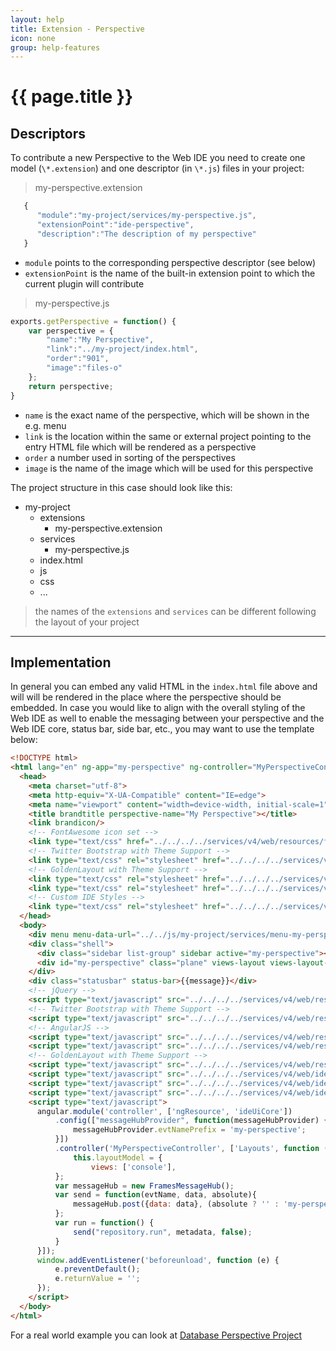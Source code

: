 ```yaml
---
layout: help
title: Extension - Perspective
icon: none
group: help-features
---
```


{{ page.title }}
===

Descriptors
---

To contribute a new Perspective to the Web IDE you need to create one model (`\*.extension`) and one descriptor (in `\*.js`) files in your project:

> my-perspective.extension

```javascript
   {
      "module":"my-project/services/my-perspective.js",
      "extensionPoint":"ide-perspective",
      "description":"The description of my perspective"
   }
```

* `module` points to the corresponding perspective descriptor (see below)
* `extensionPoint` is the name of the built-in extension point to which the current plugin will contribute


> my-perspective.js

```javascript
exports.getPerspective = function() {
    var perspective = {
        "name":"My Perspective",
        "link":"../my-project/index.html",
        "order":"901",
        "image":"files-o"
    };
    return perspective;
}
```

* `name` is the exact name of the perspective, which will be shown in the e.g. menu
* `link` is the location within the same or external project pointing to the entry HTML file which will be rendered as a perspective
* `order` a number used in sorting of the perspectives
* `image` is the name of the image which will be used for this perspective


The project structure in this case should look like this:

- my-project
    - extensions
        - my-perspective.extension
    - services
        - my-perspective.js
    - index.html
    - js
    - css
    - ...

> the names of the `extensions` and `services` can be different following the layout of your project
  
---

Implementation
---

In general you can embed any valid HTML in the `index.html` file above and will will be rendered in the place where the perspective should be embedded.
In case you would like to align with the overall styling of the Web IDE as well to enable the messaging between your perspective and the Web IDE core, status bar, side bar, etc., you may want to use the template below:

```html
<!DOCTYPE html>
<html lang="en" ng-app="my-perspective" ng-controller="MyPerspectiveController as controller">
  <head>
    <meta charset="utf-8">
    <meta http-equiv="X-UA-Compatible" content="IE=edge">
    <meta name="viewport" content="width=device-width, initial-scale=1">
    <title brandtitle perspective-name="My Perspective"></title>
    <link brandicon/>
    <!-- FontAwesome icon set -->
    <link type="text/css" href="../../../../services/v4/web/resources/font-awesome-4.7.0/css/font-awesome.min.css" rel="stylesheet">
    <!-- Twitter Bootstrap with Theme Support -->
    <link type="text/css" rel="stylesheet" href="../../../../services/v4/js/theme/resources.js/bootstrap.min.css">
    <!-- GoldenLayout with Theme Support -->
    <link type="text/css" rel="stylesheet" href="../../../../services/v4/web/resources/goldenlayout/1.5.9/goldenlayout-base.css" />
    <link type="text/css" rel="stylesheet" href="../../../../services/v4/js/theme/resources.js/goldenlayout-theme.css" />
    <!-- Custom IDE Styles -->
    <link type="text/css" rel="stylesheet" href="../../../../services/v4/js/theme/resources.js/ide.css" />
  </head>
  <body>
    <div menu menu-data-url="../../js/my-project/services/menu-my-perspective.js"></div>
    <div class="shell">
      <div class="sidebar list-group" sidebar active="my-perspective"></div>
      <div id="my-perspective" class="plane" views-layout views-layout-model="controller.layoutModel"></div>
    </div>
    <div class="statusbar" status-bar>{{message}}</div>
    <!-- jQuery -->
    <script type="text/javascript" src="../../../../services/v4/web/resources/jquery/2.0.3/jquery.min.js"></script>
    <!-- Twitter Bootstrap with Theme Support -->
    <script type="text/javascript" src="../../../../services/v4/web/resources/bootstrap/3.3.7/bootstrap.min.js"></script>
    <!-- AngularJS -->
    <script type="text/javascript" src="../../../../services/v4/web/resources/angular/1.4.7/angular.min.js"></script>
    <script type="text/javascript" src="../../../../services/v4/web/resources/angular/1.4.7/angular-resource.min.js"></script>
    <!-- GoldenLayout with Theme Support -->
    <script type="text/javascript" src="../../../../services/v4/web/resources/goldenlayout/1.5.9/goldenlayout.min.js"></script>
    <script type="text/javascript" src="../../../../services/v4/web/ide-core/ui/message-hub.js"></script>	
    <script type="text/javascript" src="../../../../services/v4/web/ide-core/ui/ui-layout.js"></script>
    <script type="text/javascript" src="../../../../services/v4/web/ide-core/ui/ui-core-ng-modules.js"></script>
    <script type="text/javascript">
      angular.module('controller', ['ngResource', 'ideUiCore'])
          .config(["messageHubProvider", function(messageHubProvider) {
              messageHubProvider.evtNamePrefix = 'my-perspective';
          }])	
          .controller('MyPerspectiveController', ['Layouts', function (Layouts) {
              this.layoutModel = {
                  views: ['console'],
          };
          var messageHub = new FramesMessageHub();
          var send = function(evtName, data, absolute){
              messageHub.post({data: data}, (absolute ? '' : 'my-perspective.') + evtName);
          };
          var run = function() {
              send("repository.run", metadata, false);
          }
      }]);
      window.addEventListener('beforeunload', function (e) {
          e.preventDefault();
          e.returnValue = '';
      });
    </script>	
  </body>
</html>
```

For а real world example you can look at [Database Perspective Project](https://github.com/dirigiblelabs/ide-database)




